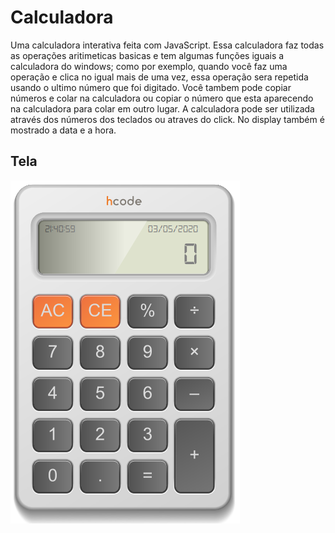 # Calculadora
Uma calculadora interativa feita com JavaScript. Essa calculadora faz todas as operações aritimeticas basicas e tem algumas
funções iguais a calculadora do windows; como por exemplo, quando você faz uma operação e clica no igual mais de uma vez,
essa operação sera repetida usando o ultimo número que foi digitado. Você tambem pode copiar números e colar na calculadora
ou copiar o número que esta aparecendo na calculadora para colar em outro lugar. A calculadora pode ser utilizada através dos
números dos teclados ou atraves do click. No display também é mostrado a data e a hora. 


## Tela

![](/calculadora.png)
